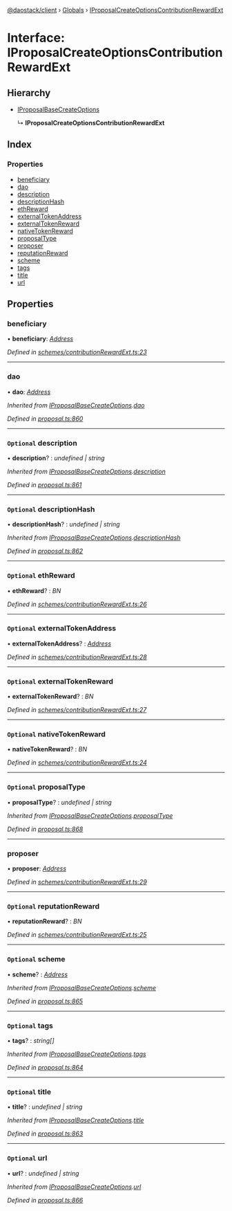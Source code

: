 [@daostack/client](../README.md) › [Globals](../globals.md) › [IProposalCreateOptionsContributionRewardExt](iproposalcreateoptionscontributionrewardext.md)

# Interface: IProposalCreateOptionsContributionRewardExt

## Hierarchy

* [IProposalBaseCreateOptions](iproposalbasecreateoptions.md)

  ↳ **IProposalCreateOptionsContributionRewardExt**

## Index

### Properties

* [beneficiary](iproposalcreateoptionscontributionrewardext.md#beneficiary)
* [dao](iproposalcreateoptionscontributionrewardext.md#dao)
* [description](iproposalcreateoptionscontributionrewardext.md#optional-description)
* [descriptionHash](iproposalcreateoptionscontributionrewardext.md#optional-descriptionhash)
* [ethReward](iproposalcreateoptionscontributionrewardext.md#optional-ethreward)
* [externalTokenAddress](iproposalcreateoptionscontributionrewardext.md#optional-externaltokenaddress)
* [externalTokenReward](iproposalcreateoptionscontributionrewardext.md#optional-externaltokenreward)
* [nativeTokenReward](iproposalcreateoptionscontributionrewardext.md#optional-nativetokenreward)
* [proposalType](iproposalcreateoptionscontributionrewardext.md#optional-proposaltype)
* [proposer](iproposalcreateoptionscontributionrewardext.md#proposer)
* [reputationReward](iproposalcreateoptionscontributionrewardext.md#optional-reputationreward)
* [scheme](iproposalcreateoptionscontributionrewardext.md#optional-scheme)
* [tags](iproposalcreateoptionscontributionrewardext.md#optional-tags)
* [title](iproposalcreateoptionscontributionrewardext.md#optional-title)
* [url](iproposalcreateoptionscontributionrewardext.md#optional-url)

## Properties

###  beneficiary

• **beneficiary**: *[Address](../globals.md#address)*

*Defined in [schemes/contributionRewardExt.ts:23](https://github.com/daostack/client/blob/84a7af3/src/schemes/contributionRewardExt.ts#L23)*

___

###  dao

• **dao**: *[Address](../globals.md#address)*

*Inherited from [IProposalBaseCreateOptions](iproposalbasecreateoptions.md).[dao](iproposalbasecreateoptions.md#dao)*

*Defined in [proposal.ts:860](https://github.com/daostack/client/blob/84a7af3/src/proposal.ts#L860)*

___

### `Optional` description

• **description**? : *undefined | string*

*Inherited from [IProposalBaseCreateOptions](iproposalbasecreateoptions.md).[description](iproposalbasecreateoptions.md#optional-description)*

*Defined in [proposal.ts:861](https://github.com/daostack/client/blob/84a7af3/src/proposal.ts#L861)*

___

### `Optional` descriptionHash

• **descriptionHash**? : *undefined | string*

*Inherited from [IProposalBaseCreateOptions](iproposalbasecreateoptions.md).[descriptionHash](iproposalbasecreateoptions.md#optional-descriptionhash)*

*Defined in [proposal.ts:862](https://github.com/daostack/client/blob/84a7af3/src/proposal.ts#L862)*

___

### `Optional` ethReward

• **ethReward**? : *BN*

*Defined in [schemes/contributionRewardExt.ts:26](https://github.com/daostack/client/blob/84a7af3/src/schemes/contributionRewardExt.ts#L26)*

___

### `Optional` externalTokenAddress

• **externalTokenAddress**? : *[Address](../globals.md#address)*

*Defined in [schemes/contributionRewardExt.ts:28](https://github.com/daostack/client/blob/84a7af3/src/schemes/contributionRewardExt.ts#L28)*

___

### `Optional` externalTokenReward

• **externalTokenReward**? : *BN*

*Defined in [schemes/contributionRewardExt.ts:27](https://github.com/daostack/client/blob/84a7af3/src/schemes/contributionRewardExt.ts#L27)*

___

### `Optional` nativeTokenReward

• **nativeTokenReward**? : *BN*

*Defined in [schemes/contributionRewardExt.ts:24](https://github.com/daostack/client/blob/84a7af3/src/schemes/contributionRewardExt.ts#L24)*

___

### `Optional` proposalType

• **proposalType**? : *undefined | string*

*Inherited from [IProposalBaseCreateOptions](iproposalbasecreateoptions.md).[proposalType](iproposalbasecreateoptions.md#optional-proposaltype)*

*Defined in [proposal.ts:868](https://github.com/daostack/client/blob/84a7af3/src/proposal.ts#L868)*

___

###  proposer

• **proposer**: *[Address](../globals.md#address)*

*Defined in [schemes/contributionRewardExt.ts:29](https://github.com/daostack/client/blob/84a7af3/src/schemes/contributionRewardExt.ts#L29)*

___

### `Optional` reputationReward

• **reputationReward**? : *BN*

*Defined in [schemes/contributionRewardExt.ts:25](https://github.com/daostack/client/blob/84a7af3/src/schemes/contributionRewardExt.ts#L25)*

___

### `Optional` scheme

• **scheme**? : *[Address](../globals.md#address)*

*Inherited from [IProposalBaseCreateOptions](iproposalbasecreateoptions.md).[scheme](iproposalbasecreateoptions.md#optional-scheme)*

*Defined in [proposal.ts:865](https://github.com/daostack/client/blob/84a7af3/src/proposal.ts#L865)*

___

### `Optional` tags

• **tags**? : *string[]*

*Inherited from [IProposalBaseCreateOptions](iproposalbasecreateoptions.md).[tags](iproposalbasecreateoptions.md#optional-tags)*

*Defined in [proposal.ts:864](https://github.com/daostack/client/blob/84a7af3/src/proposal.ts#L864)*

___

### `Optional` title

• **title**? : *undefined | string*

*Inherited from [IProposalBaseCreateOptions](iproposalbasecreateoptions.md).[title](iproposalbasecreateoptions.md#optional-title)*

*Defined in [proposal.ts:863](https://github.com/daostack/client/blob/84a7af3/src/proposal.ts#L863)*

___

### `Optional` url

• **url**? : *undefined | string*

*Inherited from [IProposalBaseCreateOptions](iproposalbasecreateoptions.md).[url](iproposalbasecreateoptions.md#optional-url)*

*Defined in [proposal.ts:866](https://github.com/daostack/client/blob/84a7af3/src/proposal.ts#L866)*
